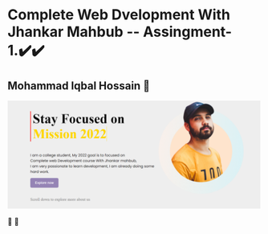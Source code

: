 

# Complete Web Dvelopment With Jhankar Mahbub -- Assingment-1.✔️✔️

## Mohammad Iqbal Hossain 👤

<!-- <img src="./images/pictures/assingment-img-readme.png" style="width: 300px"> -->

![ScreenShot](./Assingment-img-readme.png)
 
🤩 🤩

